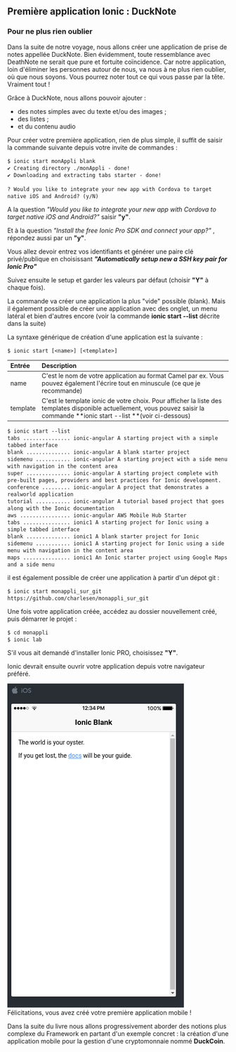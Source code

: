 ## Première application Ionic : DuckNote

### Pour ne plus rien oublier

Dans la suite de notre voyage, nous allons créer une application de prise de notes appellée DuckNote. Bien évidemment, toute ressemblance avec DeathNote ne serait que pure et fortuite coïncidence.
Car notre application, loin d'éliminer les personnes autour de nous, va nous à ne plus rien oublier, où que nous soyons. Vous pourrez noter tout ce qui vous passe par la tête. Vraiment tout !

Grâce à DuckNote, nous allons pouvoir ajouter :
- des notes simples avec du texte et/ou des images ;
- des listes ;
- et du contenu audio

Pour créer votre première application, rien de plus simple, il suffit de saisir la commande suivante depuis votre invite de commandes :

```
$ ionic start monAppli blank
✔ Creating directory ./monAppli - done!
✔ Downloading and extracting tabs starter - done!

? Would you like to integrate your new app with Cordova to target native iOS and Android? (y/N)
```

A la question _"Would you like to integrate your new app with Cordova to target native iOS and Android?"_ saisir **"y"**.

Et à la question _"Install the free Ionic Pro SDK and connect your app?"_ , répondez aussi par un **"y"**.

Vous allez devoir entrez vos identifiants et générer une paire clé privé/publique en choisissant _**"Automatically setup new a SSH key pair for Ionic Pro"**_

Suivez ensuite le setup et garder les valeurs par défaut \(choisir **"Y"** à chaque fois\).

La commande va créer une application la plus "vide" possible \(blank\). Mais il également possible de créer une application avec des onglet, un menu latéral et bien d'autres encore \(voir la commande **ionic start --list** décrite dans la suite\)

La syntaxe générique de création d'une application est la suivante :

```
$ ionic start [<name>] [<template>]
```

| Entrée | Description |
| :--- | :--- |
| name | C'est le nom de votre application au format Camel par ex. Vous pouvez également l'écrire tout en minuscule \(ce que je recommande\) |
| template | C'est le template ionic de votre choix. Pour afficher la liste des templates disponible actuellement, vous pouvez saisir la commande **ionic start --list **\(voir ci-dessous\) |

```
$ ionic start --list
tabs ............... ionic-angular A starting project with a simple tabbed interface
blank .............. ionic-angular A blank starter project
sidemenu ........... ionic-angular A starting project with a side menu with navigation in the content area
super .............. ionic-angular A starting project complete with pre-built pages, providers and best practices for Ionic development.
conference ......... ionic-angular A project that demonstrates a realworld application
tutorial ........... ionic-angular A tutorial based project that goes along with the Ionic documentation
aws ................ ionic-angular AWS Mobile Hub Starter
tabs ............... ionic1 A starting project for Ionic using a simple tabbed interface
blank .............. ionic1 A blank starter project for Ionic
sidemenu ........... ionic1 A starting project for Ionic using a side menu with navigation in the content area
maps ............... ionic1 An Ionic starter project using Google Maps and a side menu
```

il est également possible de créer une application à partir d'un dépot git :

```
$ ionic start monappli_sur_git https://github.com/charlesen/monappli_sur_git
```

Une fois votre application créée, accédez au dossier nouvellement créé, puis démarrer le projet :

```
$ cd monappli
$ ionic lab
```

S'il vous ait demandé d'installer Ionic PRO, choisissez **"Y"**.

Ionic devrait ensuite ouvrir votre application depuis votre navigateur préféré.

![](/assets/ionic_mon_appli_1.png)  
Félicitations, vous avez créé votre première application mobile !

Dans la suite du livre nous allons progressivement aborder des notions plus complexe du Framework en partant d'un exemple concret : la création d'une application mobile pour la gestion d'une cryptomonnaie nommé **DuckCoin**.
